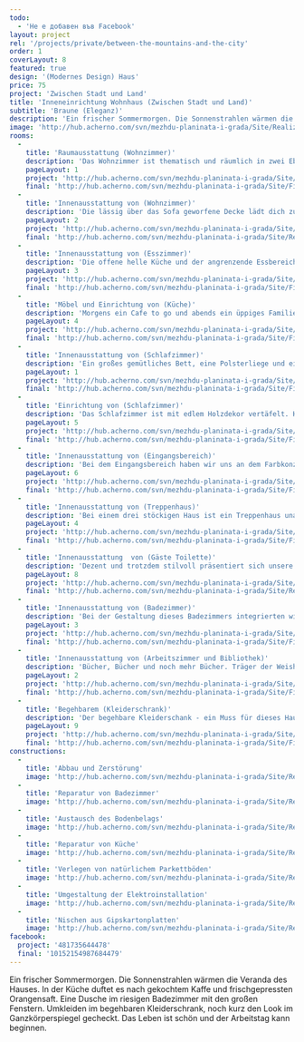 ```yaml
---
todo: 
  - 'Не е добавен във Facebook'
layout: project
rel: '/projects/private/between-the-mountains-and-the-city'
order: 1
coverLayout: 8
featured: true
design: '(Modernes Design) Haus'
price: 75
project: 'Zwischen Stadt und Land'
title: 'Inneneinrichtung Wohnhaus (Zwischen Stadt und Land)'
subtitle: 'Braune (Eleganz)'
description: 'Ein frischer Sommermorgen. Die Sonnenstrahlen wärmen die Veranda des Hauses. In der Küche duftet es nach gekochtem Kaffe und frischgepressten Orangensaft. Eine Dusche im riesigen Badezimmer mit den großen Fenstern. Umkleiden im begehbaren Kleiderschrank, noch kurz den Look im Ganzkörperspiegel gecheckt. Das Leben ist schön und der Arbeitstag kann beginnen.'
image: 'http://hub.acherno.com/svn/mezhdu-planinata-i-grada/Site/Realizacia/31.jpg'
rooms:
  -
    title: 'Raumausstattung (Wohnzimmer)'
    description: 'Das Wohnzimmer ist thematisch und räumlich in zwei Ebenen aufgeteilt. Unten befindet sich die Sitzecke mit bequemen Sitzmöbeln, einem großen Flachbildfernseher und einem wärmenden Kamin, der dich die kalten Winternächte vergessen lässt. Der Kamin ist in warmem Holz gefasst und bildet eine gemütliche Nische, umgeben vom Reliefstein.'
    pageLayout: 1
    project: 'http://hub.acherno.com/svn/mezhdu-planinata-i-grada/Site/3D/01-h_f.jpg'
    final: 'http://hub.acherno.com/svn/mezhdu-planinata-i-grada/Site/Finalni/01_snimka.jpg'
  -
    title: 'Innenausstattung von (Wohnzimmer)'
    description: 'Die lässig über das Sofa geworfene Decke lädt dich zum Träumen bei einem guten Buch ein.'
    pageLayout: 2
    project: 'http://hub.acherno.com/svn/mezhdu-planinata-i-grada/Site/3D/04-3d.jpg'
    final: 'http://hub.acherno.com/svn/mezhdu-planinata-i-grada/Site/Realizacia/31.jpg'
  -
    title: 'Innenausstattung von (Esszimmer)'
    description: 'Die offene helle Küche und der angrenzende Essbereich sind mit Allem ausgestattet was du brauchst um Dir Sonntagsmorgens ein geschmackvolles Frühstück oder am Freitagabend ein festliches Dinner zu bereiten.'
    pageLayout: 3
    project: 'http://hub.acherno.com/svn/mezhdu-planinata-i-grada/Site/3D/08-h_f.jpg'
    final: 'http://hub.acherno.com/svn/mezhdu-planinata-i-grada/Site/Finalni/08-snimka.jpg'
  -
    title: 'Möbel und Einrichtung von (Küche)'
    description: 'Morgens ein Cafe to go und abends ein üppiges Familienessen.'
    pageLayout: 4
    project: 'http://hub.acherno.com/svn/mezhdu-planinata-i-grada/Site/3D/09-h_f.jpg'
    final: 'http://hub.acherno.com/svn/mezhdu-planinata-i-grada/Site/Finalni/09-snimka.jpg'
  -
    title: 'Innenausstattung von (Schlafzimmer)'
    description: 'Ein großes gemütliches Bett, eine Polsterliege und ein Massagestuhl – Wozu Sonntagsmorgen aufstehen? Ist es nicht viel schöner liegen zu bleiben und die Welt um dich herum aus dem Notebook zu erfahren? Gegen Mittag, wenn du hungrig wirst ist immer noch genug Zeit zum aufstehen oder auch nicht?'
    pageLayout: 1
    project: 'http://hub.acherno.com/svn/mezhdu-planinata-i-grada/Site/3D/36-s_f.jpg'
    final: 'http://hub.acherno.com/svn/mezhdu-planinata-i-grada/Site/Finalni/36-snimka.jpg'
  -
    title: 'Einrichtung von (Schlafzimmer)'
    description: 'Das Schlafzimmer ist mit edlem Holzdekor vertäfelt. Hinterm der Holzwand bleibt die Tür diskret verborgen. Die weiß lackierten Oberflächen schaffen einen gelungenen Kontrast zu dem warmen dunklen Holzdekor.'
    pageLayout: 5
    project: 'http://hub.acherno.com/svn/mezhdu-planinata-i-grada/Site/3D/34-3d.jpg'
    final: 'http://hub.acherno.com/svn/mezhdu-planinata-i-grada/Site/Finalni/34-snimka.jpg'
  -
    title: 'Innenausstattung von (Eingangsbereich)'
    description: 'Bei dem Eingangsbereich haben wir uns an dem Farbkonzept der gesamten Wohnung orientiert. Die Fließen sind in zwei verschiedenen Größen gewählt, das leichte Sideboard mit passendem Spiegel ist schwarz umrahmt. Die kleinen Lichtspots über dem Spiegel lassen das Licht im Flur einladender wirken.    '
    pageLayout: 6
    project: 'http://hub.acherno.com/svn/mezhdu-planinata-i-grada/Site/3D/10-a_f.jpg'
    final: 'http://hub.acherno.com/svn/mezhdu-planinata-i-grada/Site/Finalni/10-snimka.jpg'
  -
    title: 'Innenausstattung von (Treppenhaus)'
    description: 'Bei einem drei stöckigen Haus ist ein Treppenhaus unabdingbar. Große französische Fenster lassen den Zutritt hell und offen erscheinen. Durch Regale haben wir den richtigen Platz für eine kleine Büchersammlung und exotische Mitbringsel geschaffen. Weiteren Stauraum bieten die versteckten Schubladen.'
    pageLayout: 4
    project: 'http://hub.acherno.com/svn/mezhdu-planinata-i-grada/Site/3D/30-p_f.jpg'
    final: 'http://hub.acherno.com/svn/mezhdu-planinata-i-grada/Site/Finalni/30-snimka.jpg'
  -
    title: 'Innenausstattung  von (Gäste Toilette)'
    description: 'Dezent und trotzdem stilvoll präsentiert sich unsere Gästetoillete.'
    pageLayout: 8
    project: 'http://hub.acherno.com/svn/mezhdu-planinata-i-grada/Site/3D/14-b_f.jpg'
    final: 'http://hub.acherno.com/svn/mezhdu-planinata-i-grada/Site/Realizacia/50.jpg'
  -
    title: 'Innenausstattung von (Badezimmer)'
    description: 'Bei der Gestaltung dieses Badezimmers integrierten wir einen Teil des Eingangsbereichs und haben damit einen hellen und luftigen Spa geschaffen, der keine Konventionen kennt. Luxus und Komfort lassen Dich jeden Tag mit einem Lächeln beginnen.'
    pageLayout: 3
    project: 'http://hub.acherno.com/svn/mezhdu-planinata-i-grada/Site/3D/38-3d.jpg'
    final: 'http://hub.acherno.com/svn/mezhdu-planinata-i-grada/Site/Finalni/38-snimka.jpg'
  -
    title: 'Innenausstattung von (Arbeitszimmer und Bibliothek)'
    description: 'Bücher, Bücher und noch mehr Bücher. Träger der Weisheit und der Kurzweile. Eine umfangreiche Bibliothek, die nicht aufdringlich wirkt. Ein leichter Arbeitstisch aus Glas harmoniert perfekt dazu und macht aus ihm einen angenehmen Ort zum nachdenken, arbeiten oder einfach nur um im Internet zu surfen.'
    pageLayout: 2
    project: 'http://hub.acherno.com/svn/mezhdu-planinata-i-grada/Site/3D/20-3d.jpg'
    final: 'http://hub.acherno.com/svn/mezhdu-planinata-i-grada/Site/Finalni/20-snimka.jpg'
  -
    title: 'Begehbarem (Kleiderschrank)'
    description: 'Der begehbare Kleiderschank - ein Muss für dieses Haus. Alles befindet sich griffbereit an seinem Platz. Krawatten und Uhren sind ordentlich in der Glasvitrine verstaut und vermitteln dir den Eindruck dich jeden Morgen neu in einer schicken Boutique einzukleiden. '
    pageLayout: 9
    project: 'http://hub.acherno.com/svn/mezhdu-planinata-i-grada/Site/3D/26-3d.jpg'
    final: 'http://hub.acherno.com/svn/mezhdu-planinata-i-grada/Site/Finalni/26-snimka.jpg'
constructions:
  - 
    title: 'Abbau und Zerstörung'
    image: 'http://hub.acherno.com/svn/mezhdu-planinata-i-grada/Site/Remonti/IMG_6852.JPG'
  - 
    title: 'Reparatur von Badezimmer'
    image: 'http://hub.acherno.com/svn/mezhdu-planinata-i-grada/Site/Remonti/IMG_6434.JPG'
  - 
    title: 'Austausch des Bodenbelags'
    image: 'http://hub.acherno.com/svn/mezhdu-planinata-i-grada/Site/Remonti/IMG_6452.JPG'
  - 
    title: 'Reparatur von Küche'
    image: 'http://hub.acherno.com/svn/mezhdu-planinata-i-grada/Site/Remonti/IMG_6443.JPG'
  - 
    title: 'Verlegen von natürlichem Parkettböden'
    image: 'http://hub.acherno.com/svn/mezhdu-planinata-i-grada/Site/Remonti/IMG_9376.JPG'
  - 
    title: 'Umgestaltung der Elektroinstallation'
    image: 'http://hub.acherno.com/svn/mezhdu-planinata-i-grada/Site/Remonti/IMG_7972.JPG'
  - 
    title: 'Nischen aus Gipskartonplatten'
    image: 'http://hub.acherno.com/svn/mezhdu-planinata-i-grada/Site/Remonti/IMG_9378.JPG'
facebook:
  project: '481735644478'
  final: '10152154987684479'
---
```

Ein frischer Sommermorgen. Die Sonnenstrahlen wärmen die Veranda des Hauses. In der Küche duftet es nach gekochtem Kaffe und frischgepressten Orangensaft. Eine Dusche im riesigen Badezimmer mit den großen Fenstern. Umkleiden im begehbaren Kleiderschrank, noch kurz den Look im Ganzkörperspiegel gecheckt. Das Leben ist schön und der Arbeitstag kann beginnen.
